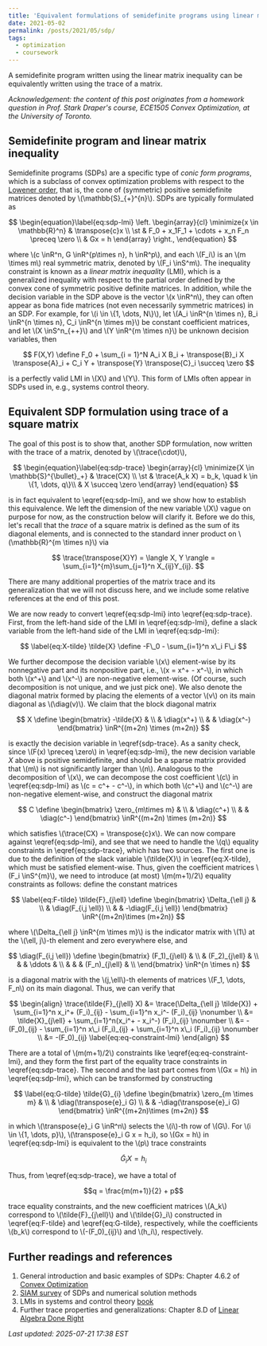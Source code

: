 ```yaml
---
title: 'Equivalent formulations of semidefinite programs using linear matrix inequality and trace'
date: 2021-05-02  
permalink: /posts/2021/05/sdp/
tags:
  - optimization
  - coursework
---
```


A semidefinite program written using the linear matrix inequality can be equivalently written using the trace of a matrix. 

_Acknowledgement: the content of this post originates from a homework question in Prof. Stark Draper's course, ECE1505 Convex Optimization, at the University of Toronto._

Semidefinite program and linear matrix inequality
-----
Semidefinite programs (SDPs) are a specific type of _conic form programs_, which is a subclass of convex optimization problems with respect to the [Lowener order](https://en.wikipedia.org/wiki/Loewner_order), that is, the cone of (symmetric) positive semidefinite matrices denoted by \\(\mathbb{S}\_{+}^{n}\\). SDPs are typically formulated as 

$$ 
\begin{equation}\label{eq:sdp-lmi}
\left.
\begin{array}{cl}
    \minimize{x \in \mathbb{R}^n} & \transpose{c}x  \\ 
    \st & F_0 + x_1F_1 + \cdots + x_n F_n \preceq \zero \\
    & Gx = h
\end{array} 
\right.,
\end{equation}
$$

where \\(c \inR^n, G \inR^{p\times n}, h \inR^p\\), and each \\(F\_i\\) is an \\(m \times m\\) real symmetric matrix, denoted by \\(F_i \inS^m\\). The inequality constraint is known as a _linear matrix inequality_ (LMI), which is a generalized inequality with respect to the partial order defined by the convex cone of symmetric positive definite matrices. In addition, while the decision variable in the SDP above is the vector \\(x \inR^n\\), they can often appear as bona fide matrices (not even necessarily symmetric matrices) in an SDP. For example, for \\(i \in \\{1, \dots, N\\}\\), let \\(A\_i \inR^{n \times n}, B\_i \inR^{n \times n}, C\_i \inR^{n \times m}\\) be constant coefficient matrices, and let \\(X \inS^n_{++}\\) and \\(Y \inR^{m \times n}\\) be unknown decision variables, then 

$$
F(X,Y) \define F_0 + \sum_{i = 1}^N A_i X B_i + \transpose{B}_i X \transpose{A}_i + C_i Y + \transpose{Y} \transpose{C}_i \succeq \zero
$$  

is a perfectly valid LMI in \\(X\\) and \\(Y\\). This form of LMIs often appear in SDPs used in, e.g., systems control theory. 


Equivalent SDP formulation using trace of a square matrix 
-----  
The goal of this post is to show that, another SDP formulation, now written with the trace of a matrix, denoted by \\(\trace(\cdot)\\), 

$$ 
\begin{equation}\label{eq:sdp-trace}
\begin{array}{cl}
    \minimize{X \in \mathbb{S}^{\bullet}_+} & \trace(CX)  \\ 
    \st & \trace(A_k X) = b_k, \quad k \in \{1, \dots, q\}\\
    & X \succeq \zero
\end{array} 
\end{equation}
$$

is in fact equivalent to \eqref{eq:sdp-lmi}, and we show how to establish this equivalence. We left the dimension of the new variable \\(X\\) vague on purpose for now, as the construction below will clarify it. Before we do this, let's recall that the _trace_ of a square matrix is defined as the sum of its diagonal elements, and is connected to the standard inner product on \\(\mathbb{R}^{m \times n}\\) via  

$$
\trace(\transpose{X}Y) = \langle X, Y \rangle = \sum_{i=1}^{m}\sum_{j=1}^n X_{ij}Y_{ij}. 
$$

There are many additional properties of the matrix trace and its generalization that we will not discuss here, and we include some relative references at the end of this post. 

We are now ready to convert \eqref{eq:sdp-lmi} into \eqref{eq:sdp-trace}. First, from the left-hand side of the LMI in \eqref{eq:sdp-lmi}, define a slack variable from the left-hand side of the LMI in \eqref{eq:sdp-lmi}: 

$$
\label{eq:X-tilde}
\tilde{X} \define -F\_0 - \sum_{i=1}^n x\_i F\_i
$$

We further decompose the decision variable \\(x\\) element-wise by its nonnegative part and its nonpositive part, i.e., \\(x = x^+ - x^-\\), in which both \\(x^+\\) and \\(x^-\\) are non-negative element-wise. (Of course, such decomposition is not unique, and we just pick one). We also denote the diagonal matrix formed by placing the elements of a vector \\(v\\) on its main diagonal as \\(\diag(v)\\). We claim that the block diagonal matrix

$$
X \define \begin{bmatrix}
    -\tilde{X} & \\
    & \diag(x^+) \\
    & & \diag(x^-)
\end{bmatrix} \inR^{(m+2n) \times (m+2n)}
$$

is exactly the decision variable in \eqref{sdp-trace}. As a sanity check, since \\(F(x) \preceq \zero\\) in \eqref{eq:sdp-lmi}, the new decision variable $X$ above is positive semidefinite, and should be a sparse matrix provided that \\(m\\) is not significantly larger than \\(n\\). 
Analogous to the decomposition of \\(x\\), we can decompose the cost coefficient \\(c\\) in \eqref{eq:sdp-lmi} as \\(c = c^+ - c^-\\), in which both \\(c^+\\) and \\(c^-\\) are non-negative element-wise, and construct the diagonal matrix 

$$
C \define \begin{bmatrix}
    \zero_{m\times m} & \\
    & \diag(c^+) \\
    & & \diag(c^-)
\end{bmatrix} \inR^{(m+2n) \times (m+2n)}
$$

which satisfies \\(\trace(CX) = \transpose{c}x\\). We can now compare against \eqref{eq:sdp-lmi}, and see that we need to handle the \\(q\\) equality constraints in \eqref{eq:sdp-trace}, which has two sources. The first one is due to the definition of the slack variable \\(\tilde{X}\\) in \eqref{eq:X-tilde}, which must be satisfied element-wise. Thus, given the coefficient matrices \\(F\_i \inS^{m}\\), we need to introduce (at most) \\(m(m+1)/2\\) equality constraints as follows: define the constant matrices 

$$
\label{eq:F-tilde}
\tilde{F}_{j\ell} \define \begin{bmatrix}
    \Delta_{\ell j} & \\
    & \diag(F_{i,j \ell}) \\
    & & -\diag(F_{i,j \ell}) 
\end{bmatrix} \inR^{(m+2n)\times (m+2n)}
$$ 

where \\(\Delta\_{\ell j} \inR^{m \times m}\\) is the indicator matrix with \\(1\\) at the \\(\ell, j\\)-th element and zero everywhere else, and

$$
    \diag(F_{i,j \ell}) \define \begin{bmatrix} 
        (F_1)_{j\ell} & \\
        & (F_2)_{j\ell} & \\
        & & \ddots & \\
        & & & (F_n)_{j\ell} & \\
    \end{bmatrix} \inR^{n \times n}
$$

is a diagonal matrix with the \\(j,\ell\\)-th elements of matrices \\(F\_1, \dots, F\_n\\) on its main diagonal. Thus, we can verify that 

$$
\begin{align}
    \trace(\tilde{F}_{j\ell} X) &= \trace(\Delta_{\ell j} \tilde{X}) + \sum_{i=1}^n x_i^+ (F_i)_{ij} - \sum_{i=1}^n x_i^- (F_i)_{ij} \nonumber \\
                        &= \tilde{X}_{j\ell} + \sum_{i=1}^n(x_i^+  - x_i^-) (F_i)_{ij} \nonumber \\
                        &= -(F_0)_{ij} - \sum_{i=1}^n x\_i (F_i)_{ij} +  \sum_{i=1}^n x\_i (F_i)_{ij} \nonumber \\
                        &= -(F_0)_{ij}  \label{eq:eq-constraint-lmi}
\end{align}
$$

There are a total of \\(m(m+1)/2\\) constraints like \eqref{eq:eq-constraint-lmi}, and they form the first part of the equality trace constraints in \eqref{eq:sdp-trace}. The second and the last part comes from \\(Gx = h\\) in \eqref{eq:sdp-lmi}, which can be transformed by constructing 

$$
\label{eq:G-tilde}
    \tilde{G}_{i} \define \begin{bmatrix}
        \zero_{m \times m} & \\
        & \diag(\transpose{e}_i G) \\
        & & -\diag(\transpose{e}_i G) 
    \end{bmatrix} \inR^{(m+2n)\times (m+2n)}
$$

in which \\(\transpose{e}\_i G \inR^n\\) selects the \\(i\\)-th row of \\(G\\). For \\(i \in \\{1, \dots, p\}\\), \\(\transpose{e}\_i G x = h_i), so \\(Gx = h\\) in \eqref{eq:sdp-lmi} is equivalent to the \\(p\\) trace constraints 

$$
\tilde{G}_i X = h_i
$$  

Thus, from \eqref{eq:sdp-trace}, we have a total of

$$q = \frac{m(m+1)}{2} + p$$

trace equality constraints, and the new coefficient matrices \\(A\_k\\) correspond to \\(\tilde{F}\_{j\ell}\\) and \\(\tilde{G}\_i\\) constructed in \eqref{eq:F-tilde} and \eqref{eq:G-tilde}, respectively, while the coefficients \\(b\_k\\) correspond to \\(-(F\_0)\_{ij}\\) and \\(h\_i\\), respectively. 




Further readings and references
-----
1. General introduction and basic examples of SDPs: Chapter 4.6.2 of [Convex Optimization](https://web.stanford.edu/~boyd/cvxbook/bv_cvxbook.pdf)
2. [SIAM survey](https://doi.org/10.1137/1038003) of SDPs and numerical solution methods 
3. LMIs in systems and control theory [book](https://web.stanford.edu/~boyd/lmibook/lmibook.pdf)
4. Further trace properties and generalizations: Chapter 8.D of [Linear Algebra Done Right](https://linear.axler.net/LADR4e.pdf) 


_Last updated: 2025-07-21 17:38 EST_